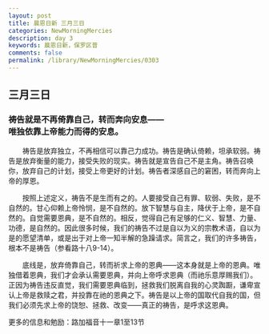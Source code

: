 ```yaml
---
layout: post
title: 晨恩日新 三月三日
categories: NewMorningMercies
description: day 3
keywords: 晨恩日新，保罗区普
comments: false
permalink: /library/NewMorningMercies/0303
---
```


## 三月三日

### 祷告就是不再倚靠自己，转而奔向安息——<br> 唯独依靠上帝能力而得的安息。

&emsp;&emsp;祷告是放弃独立，不再相信可以靠己力成功。祷告是确认倚赖，坦承软弱。祷告是放弃衡量的能力，接受失败的现实。祷告就是宣告自己不是主角。祷告召唤你，放弃自己的计划，接受上帝更好的计划。祷告者深感自己的窘困，转而奔向上帝的厚恩。

&emsp;&emsp;按照上述定义，祷告不是生而有之的。人要接受自己有罪、软弱、失败，是不自然的。甘心仰赖上帝怜悯，是不自然的。放下智慧与自主，降伏于上帝，是不自然的。自觉需要恩典，是不自然的。相反，觉得自己有足够的仁义、智慧、力量、功德，是自然的。因此很多时候，我们的祷告不过是自以为义的宗教术语，自以为是的愿望清单，或是出于对上帝一知半解的急躁请求。简言之，我们的许多祷告，根本不是祷告（参看路十八9-14）。

&emsp;&emsp;底线是，放弃倚靠自己，转而祈求上帝的恩典——这本身就是上帝的恩典。唯独借着恩典，我们才会承认需要恩典，并向上帝呼求恩典（而祂乐意厚赐我们）。正因为祷告违反直觉，我们需要恩典临到，拯救我们脱离自我的心灵踟蹰，谦卑宣认上帝是救赎之君，并投靠在祂的恩典之下。祷告是以上帝的国取代自我的国，但我们必须先求上帝的饶恕、拯救、改变——真正的祷告，是呼求这恩典。

更多的信息和勉励：路加福音十一章1至13节